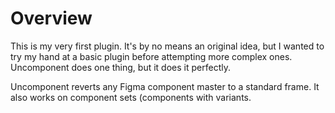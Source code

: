 # Overview
This is my very first plugin. It's by no means an original idea, but I wanted to try my hand at a basic plugin before attempting more complex ones. Uncomponent does one thing, but it does it perfectly. 

Uncomponent reverts any Figma component master to a standard frame. It also works on component sets (components with variants.
